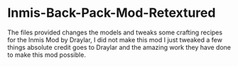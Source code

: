 # Inmis-Back-Pack-Mod-Retextured
The files provided changes the models and tweaks some crafting recipes for the Inmis Mod by Draylar, 
I did not make this mod I just tweaked a few things absolute credit goes to Draylar and the amazing work they have done to make this mod possible.

